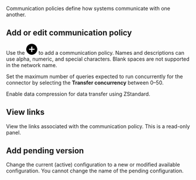 
Communication policies define how systems communicate with one another.

## Add or edit communication policy


Use the ![""](Images/ebt1659745488877.svg) to add a communication policy. Names and descriptions can use alpha, numeric, and special characters. Blank spaces are not supported in the network name.

Set the maximum number of queries expected to run concurrently for the connector by selecting the **Transfer concurrency** between 0–50.

Enable data compression for data transfer using ZStandard.

## View links


View the links associated with the communication policy. This is a read-only panel.

## Add pending version


Change the current (active) configuration to a new or modified available configuration. You cannot change the name of the pending configuration.

